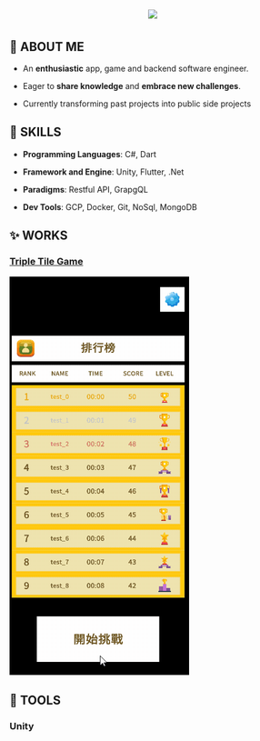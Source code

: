 <h1 align="center">
   <a href="https://git.io/typing-svg">
      <img src="https://readme-typing-svg.demolab.com?font=Fira+Code&pause=1000&width=435&lines=Welcome+to+cowbear6598's+Github">
   </a>
</h1>

## 🌠 ABOUT ME

- An <b>enthusiastic</b> app, game and backend software engineer.

- Eager to <b>share knowledge</b> and <b>embrace new challenges</b>.

- Currently transforming past projects into public side projects

## 💪 SKILLS

- <b>Programming Languages</b>: C#, Dart

- <b>Framework and Engine</b>: Unity, Flutter, .Net

- <b>Paradigms</b>: Restful API, GrapgQL

- <b>Dev Tools</b>: GCP, Docker, Git, NoSql, MongoDB

## ✨ WORKS

### <a href="https://github.com/cowbear6598/SheepExample" target="_blank"> Triple Tile Game </a>

<img src="https://github.com/cowbear6598/SheepExample/blob/master/Gameplay.gif">

## 🔧 TOOLS

### Unity
